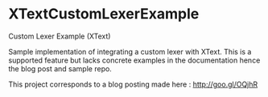 XTextCustomLexerExample
=======================

Custom Lexer Example (XText)

Sample implementation of integrating a custom lexer with XText. This is a supported feature but lacks concrete
examples in the documentation hence the blog post and sample repo.

This project corresponds to a blog posting made here : http://goo.gl/OQjhR
